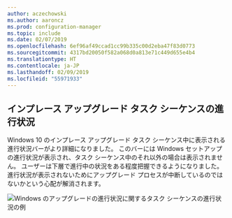 ```yaml
---
author: aczechowski
ms.author: aaroncz
ms.prod: configuration-manager
ms.topic: include
ms.date: 02/07/2019
ms.openlocfilehash: 6ef96af49ccad1cc99b335c00d2eba47f83d0773
ms.sourcegitcommit: 4317bd20050f582a068d0a813e71c449d655e4b4
ms.translationtype: HT
ms.contentlocale: ja-JP
ms.lasthandoff: 02/09/2019
ms.locfileid: "55971933"
---
```

## <a name="bkmk_ipu"></a> インプレース アップグレード タスク シーケンスの進行状況
<!--3747129-->

Windows 10 のインプレース アップグレード タスク シーケンス中に表示される進行状況バーがより詳細になりました。 このバーには Windows セットアップの進行状況が表示され、タスク シーケンス中のそれ以外の場合は表示されません。 ユーザーは下層で進行中の状況をある程度把握できるようになりました。 進行状況が表示されないためにアップグレード プロセスが中断しているのではないかという心配が解消されます。  

![Windows のアップグレードの進行状況に関するタスク シーケンスの進行状況の例](../../media/3747129-installation-progress.png)

